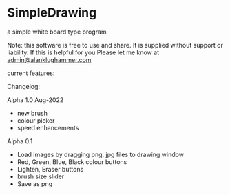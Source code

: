 # SimpleDrawing
a simple white board type program

Note: this software is free to use and share. It is supplied without support or liability.
If this is helpful for you Please let me know at admin@alanklughammer.com

current features:

Changelog:

Alpha 1.0 Aug-2022
 - new brush
 - colour picker
 - speed enhancements

 Alpha 0.1

 - Load images by dragging png, jpg files to drawing window
 - Red, Green, Blue, Black colour buttons
 - Lighten, Eraser buttons
 - brush size slider
 - Save as png
